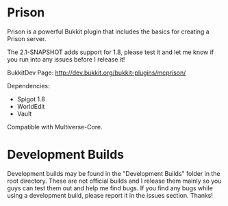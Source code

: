 Prison
======

Prison is a powerful Bukkit plugin that includes the basics for creating a Prison server.

The 2.1-SNAPSHOT adds support for 1.8, please test it and let me know if you run into any issues before I release it!

BukkitDev Page: http://dev.bukkit.org/bukkit-plugins/mcprison/

Dependencies:
- Spigot 1.8
- WorldEdit
- Vault

Compatible with Multiverse-Core.

Development Builds
======
Development builds may be found in the "Development Builds" folder in the root directory. These are not official builds and I release them mainly so you guys can test them out and help me find bugs. If you find any bugs while using a development build, please report it in the issues section. Thanks!

